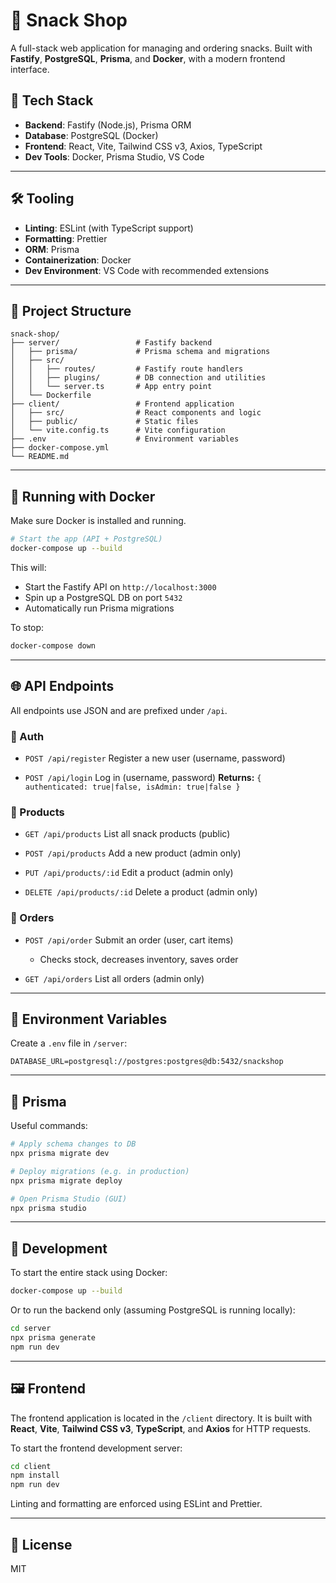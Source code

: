 # 🥨 Snack Shop

A full-stack web application for managing and ordering snacks. Built with **Fastify**, **PostgreSQL**, **Prisma**, and **Docker**, with a modern frontend interface.

## 🧱 Tech Stack

- **Backend**: Fastify (Node.js), Prisma ORM
- **Database**: PostgreSQL (Docker)
- **Frontend**: React, Vite, Tailwind CSS v3, Axios, TypeScript
- **Dev Tools**: Docker, Prisma Studio, VS Code

---

## 🛠 Tooling

- **Linting**: ESLint (with TypeScript support)
- **Formatting**: Prettier
- **ORM**: Prisma
- **Containerization**: Docker
- **Dev Environment**: VS Code with recommended extensions

---

## 📁 Project Structure

```
snack-shop/
├── server/                 # Fastify backend
│   ├── prisma/             # Prisma schema and migrations
│   ├── src/
│   │   ├── routes/         # Fastify route handlers
│   │   ├── plugins/        # DB connection and utilities
│   │   └── server.ts       # App entry point
│   └── Dockerfile
├── client/                 # Frontend application
│   ├── src/                # React components and logic
│   ├── public/             # Static files
│   └── vite.config.ts      # Vite configuration
├── .env                    # Environment variables
├── docker-compose.yml
└── README.md
```

---

## 🐳 Running with Docker

Make sure Docker is installed and running.

```bash
# Start the app (API + PostgreSQL)
docker-compose up --build
```

This will:

- Start the Fastify API on `http://localhost:3000`
- Spin up a PostgreSQL DB on port `5432`
- Automatically run Prisma migrations

To stop:

```bash
docker-compose down
```

---

## 🌐 API Endpoints

All endpoints use JSON and are prefixed under `/api`.

### 🧑 Auth

- `POST /api/register`
  Register a new user (username, password)

- `POST /api/login`
  Log in (username, password)
  **Returns:** `{ authenticated: true|false, isAdmin: true|false }`

### 🍿 Products

- `GET /api/products`
  List all snack products (public)

- `POST /api/products`
  Add a new product (admin only)

- `PUT /api/products/:id`
  Edit a product (admin only)

- `DELETE /api/products/:id`
  Delete a product (admin only)

### 🛒 Orders

- `POST /api/order`
  Submit an order (user, cart items)
  - Checks stock, decreases inventory, saves order

- `GET /api/orders`
  List all orders (admin only)

---

## 🧪 Environment Variables

Create a `.env` file in `/server`:

```env
DATABASE_URL=postgresql://postgres:postgres@db:5432/snackshop
```

---

## 🿳 Prisma

Useful commands:

```bash
# Apply schema changes to DB
npx prisma migrate dev

# Deploy migrations (e.g. in production)
npx prisma migrate deploy

# Open Prisma Studio (GUI)
npx prisma studio
```

---

## 🧪 Development

To start the entire stack using Docker:

```bash
docker-compose up --build
```

Or to run the backend only (assuming PostgreSQL is running locally):

```bash
cd server
npx prisma generate
npm run dev
```

---

## 🖼️ Frontend

The frontend application is located in the `/client` directory. It is built with **React**, **Vite**, **Tailwind CSS v3**, **TypeScript**, and **Axios** for HTTP requests.

To start the frontend development server:

```bash
cd client
npm install
npm run dev
```

Linting and formatting are enforced using ESLint and Prettier.

---

## 📄 License

MIT
